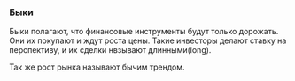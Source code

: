 ### Быки

Быки полагают, что финансовые инструменты будут только дорожать. Они их покупают и ждут роста цены. Такие инвесторы делают ставку на перспективу, и их сделки нвзывают длинными(long).

Так же рост рынка называют бычим трендом.